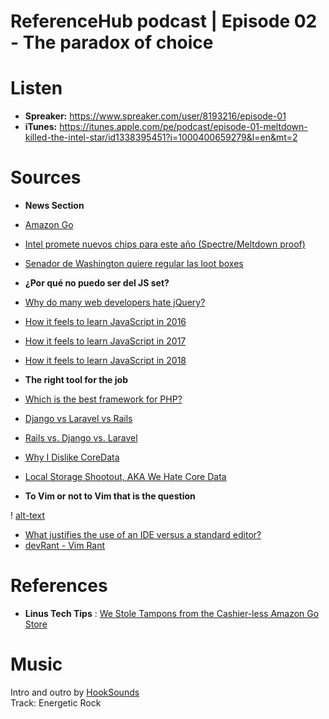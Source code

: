 # ReferenceHub podcast | Episode 02 - The paradox of choice

# Listen
- **Spreaker:** https://www.spreaker.com/user/8193216/episode-01
- **iTunes:** https://itunes.apple.com/pe/podcast/episode-01-meltdown-killed-the-intel-star/id1338395451?i=1000400659279&l=en&mt=2

# Sources

* **News Section**
* [Amazon Go](http://whnt.com/2018/01/28/inside-amazon-go-the-store-of-the-future/)
* [Intel promete nuevos chips para este año (Spectre/Meltdown proof)](https://www.engadget.com/2018/01/26/intel-spectre-meltdown-chips/)
* [Senador de Washington quiere regular las loot boxes](https://www.engadget.com/2018/01/25/washington-state-senator-regulate-loot-boxes/)

* **¿Por qué no puedo ser del JS set?**

* [Why do many web developers hate jQuery?](https://medium.com/@simonhamp/why-do-many-web-developers-hate-jquery-2c1a6fba0b96)
* [How it feels to learn JavaScript in 2016](https://hackernoon.com/how-it-feels-to-learn-javascript-in-2016-d3a717dd577f)
* [How it feels to learn JavaScript in 2017](https://medium.com/front-end-hacking/how-it-feels-to-learn-javascript-in-2017-a934b801fbe)
* [How it feels to learn JavaScript in 2018](https://codeburst.io/how-it-feels-to-learn-javascript-in-2018-6b2cf7abb6aa)

* **The right tool for the job**

* [Which is the best framework for PHP?](https://www.quora.com/Which-is-the-best-framework-for-PHP)
* [Django vs Laravel vs Rails](http://www.findalltogether.com/post/django-vs-laravel-vs-rails/)
* [Rails vs. Django vs. Laravel](https://stackshare.io/stackups/django-vs-laravel-vs-rails)
* [Why I Dislike CoreData](http://gopalkri.com/2017/04/26/Why-I-Dislike-Coredata/)
* [Local Storage Shootout, AKA We Hate Core Data](http://sharedinstance.com/7)

* **To Vim or not to Vim that is the question**

! [alt-text](https://imgur.com/CVpc7nD "How it feels to use Vim")
* [What justifies the use of an IDE versus a standard editor?](https://softwareengineering.stackexchange.com/questions/20950/what-justifies-the-use-of-an-ide-versus-a-standard-editor)
* [devRant - Vim Rant](https://devrant.com/rants/137997/are-people-using-vim-doing-it-for-the-sake-of-it-is-there-such-a-thing-as-a-vim)

# References

* **Linus Tech Tips** : [We Stole Tampons from the Cashier-less Amazon Go Store](https://www.youtube.com/watch?v=vorkmWa7He8)

# Music

  Intro and outro by [HookSounds](https://www.hooksounds.com)  
  Track: Energetic Rock
